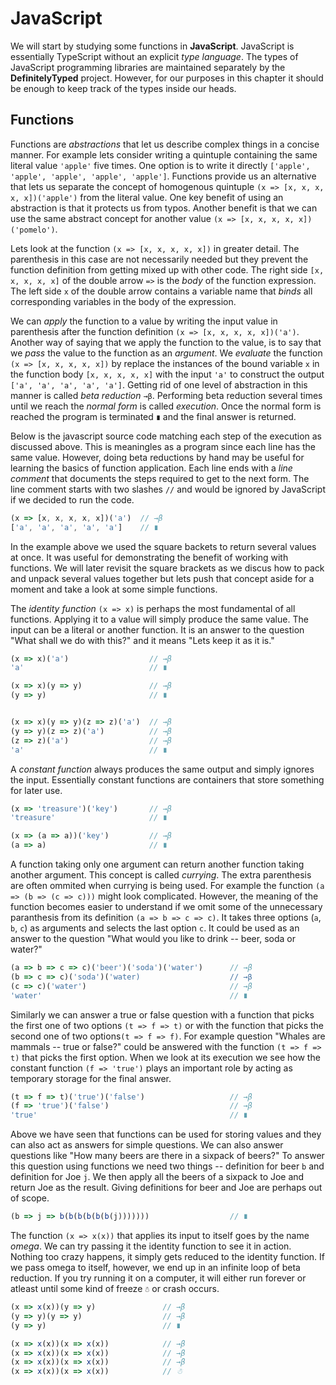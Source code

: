 
# JavaScript

We will start by studying some functions in **JavaScript**. JavaScript is essentially TypeScript without an explicit *type language*. The types of JavaScript programming libraries are maintained separately by the **DefinitelyTyped** project. However, for our purposes in this chapter it should be enough to keep track of the types inside our heads.

## Functions

Functions are *abstractions* that let us describe complex things in a concise manner. For example lets consider writing a quintuple containing the same literal value `'apple'` five times. One option is to write it directly `['apple', 'apple', 'apple', 'apple', 'apple']`. Functions provide us an alternative that lets us separate the concept of homogenous quintuple `(x => [x, x, x, x, x])('apple')` from the literal value. One key benefit of using an abstraction is that it protects us from typos. Another benefit is that we can use the same abstract concept for another value `(x => [x, x, x, x, x])('pomelo')`.

Lets look at the function `(x => [x, x, x, x, x])` in greater detail. The parenthesis in this case are not necessarily needed but they prevent the function definition from getting mixed up with other code. The right side `[x, x, x, x, x]` of the double arrow `=>` is the *body* of the function expression. The left side `x` of the double arrow contains a variable name that *binds* all corresponding variables in the body of the expression.

We can *apply* the function to a value by writing the input value in parenthesis after the function definition `(x => [x, x, x, x, x])('a')`. Another way of saying that we apply the function to the value, is to say that we *pass* the value to the function as an *argument*. We *evaluate* the function `(x => [x, x, x, x, x])` by replace the instances of the bound variable `x` in the function body `[x, x, x, x, x]` with the input `'a'` to construct the output `['a', 'a', 'a', 'a', 'a']`. Getting rid of one level of abstraction in this manner is called *beta reduction* `→β`. Performing beta reduction several times until we reach the *normal form* is called *execution*. Once the normal form is reached the program is terminated `∎` and the final answer is returned.

Below is the javascript source code matching each step of the execution as discussed above. This is meaningles as a program since each line has the same value. However, doing beta reductions by hand may be useful for learning the basics of function application. Each line ends with a *line comment* that documents the steps required to get to the next form. The line comment starts with two slashes `//` and would be ignored by JavaScript if we decided to run the code.

```javascript
(x => [x, x, x, x, x])('a')  // →β
['a', 'a', 'a', 'a', 'a']    // ∎
```

In the example above we used the square backets to return several values at once. It was useful for demonstrating the benefit of working with functions. We will later revisit the square brackets as we discus how to pack and unpack several values together but lets push that concept aside for a moment and take a look at some simple functions.

The *identity function* `(x => x)` is perhaps the most fundamental of all functions. Applying it to a value will simply produce the same value. The input can be a literal or another function. It is an answer to the question "What shall we do with this?" and it means "Lets keep it as it is."

```javascript
(x => x)('a')                  // →β
'a'                            // ∎

(x => x)(y => y)               // →β
(y => y)                       // ∎


(x => x)(y => y)(z => z)('a')  // →β
(y => y)(z => z)('a')          // →β
(z => z)('a')                  // →β
'a'                            // ∎
```

A *constant function* always produces the same output and simply ignores the input. Essentially constant functions are containers that store something for later use.

```javascript
(x => 'treasure')('key')       // →β
'treasure'                     // ∎

(x => (a => a))('key')         // →β
(a => a)                       // ∎
```

A function taking only one argument can return another function taking another argument. This concept is called *currying*. The extra parenthesis are often ommited when currying is being used. For example the function `(a => (b => (c => c)))` might look complicated. However, the meaning of the function becomes easier to understand if we omit some of the unnecessary paranthesis from its definition `(a => b => c => c)`. It takes three options (`a`, `b`, `c`) as arguments and selects the last option `c`. It could be used as an answer to the question "What would you like to drink -- beer, soda or water?"

```javascript
(a => b => c => c)('beer')('soda')('water')      // →β
(b => c => c)('soda')('water)                    // →β
(c => c)('water')                                // →β
'water'                                          // ∎
```

Similarly we can answer a true or false question with a function that picks the first one of two options `(t => f => t)` or with the function that picks the second one of two options`(t => f => f)`. For example question "Whales are mammals -- true or false?" could be answered with the function `(t => f => t)` that picks the first option. When we look at its execution we see how the constant function `(f => 'true')` plays an important role by acting as temporary storage for the final answer.

```javascript
(t => f => t)('true')('false')                   // →β
(f => 'true')('false')                           // →β
'true'                                           // ∎
```

Above we have seen that functions can be used for storing values and they can also act as answers for simple questions. We can also answer questions like "How many beers are there in a sixpack of beers?" To answer this question using functions we need two things -- definition for beer `b` and definition for Joe `j`. We then apply all the beers of a sixpack to Joe and return Joe as the result. Giving definitions for beer and Joe are perhaps out of scope.

```javascript
(b => j => b(b(b(b(b(b(j)))))))                  // ∎
```

The function `(x => x(x))` that applies its input to itself goes by the name *omega*. We can try passing it the identity function to see it in action. Nothing too crazy happens, it simply gets reduced to the identity function. If we pass omega to itself, however, we end up in an infinite loop of beta reduction. If you try running it on a computer, it will either run forever or atleast until some kind of freeze `☃` or crash occurs.

```javascript
(x => x(x))(y => y)               // →β
(y => y)(y => y)                  // →β
(y => y)                          // ∎

(x => x(x))(x => x(x))            // →β
(x => x(x))(x => x(x))            // →β
(x => x(x))(x => x(x))            // →β
(x => x(x))(x => x(x))            // ☃
```

